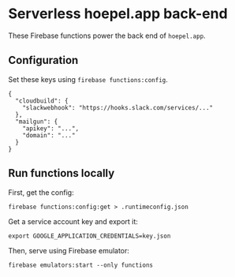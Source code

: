 # Serverless hoepel.app back-end

These Firebase functions power the back end of `hoepel.app`.

## Configuration

Set these keys using `firebase functions:config`.

```
{
  "cloudbuild": {
    "slackwebhook": "https://hooks.slack.com/services/..."
  },
  "mailgun": {
    "apikey": "...",
    "domain": "..."
  }
}
```

## Run functions locally

First, get the config:

```
firebase functions:config:get > .runtimeconfig.json
```

Get a service account key and export it:

```
export GOOGLE_APPLICATION_CREDENTIALS=key.json
```

Then, serve using Firebase emulator:

```
firebase emulators:start --only functions
```

